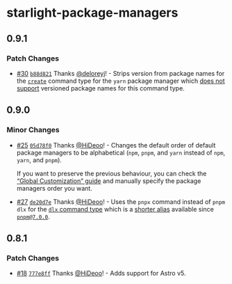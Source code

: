 # starlight-package-managers

## 0.9.1

### Patch Changes

- [#30](https://github.com/HiDeoo/starlight-package-managers/pull/30) [`b88d821`](https://github.com/HiDeoo/starlight-package-managers/commit/b88d8210391e0730b9cce79bd4923b03e752a99b) Thanks [@deloreyj](https://github.com/deloreyj)! - Strips version from package names for the [`create`](https://starlight-package-managers.vercel.app/usage/#create) command type for the `yarn` package manager which [does not support](https://github.com/yarnpkg/yarn/issues/6587) versioned package names for this command type.

## 0.9.0

### Minor Changes

- [#25](https://github.com/HiDeoo/starlight-package-managers/pull/25) [`05d78f0`](https://github.com/HiDeoo/starlight-package-managers/commit/05d78f06318357821f5dff0ea159261ed9294611) Thanks [@HiDeoo](https://github.com/HiDeoo)! - Changes the default order of default package managers to be alphabetical (`npm`, `pnpm`, and `yarn` instead of `npm`, `yarn`, and `pnpm`).

  If you want to preserve the previous behaviour, you can check the [“Global Customization” guide](https://starlight-package-managers.vercel.app/guides/package-managers#global-customization) and manually specify the package managers order you want.

- [#27](https://github.com/HiDeoo/starlight-package-managers/pull/27) [`de20d7e`](https://github.com/HiDeoo/starlight-package-managers/commit/de20d7ec1988573ae0501b2537b32ed380d4b550) Thanks [@HiDeoo](https://github.com/HiDeoo)! - Uses the `pnpx` command instead of `pnpm dlx` for the [`dlx` command type](https://starlight-package-managers.vercel.app/usage/#dlx) which is a [shorter alias](https://pnpm.io/cli/dlx) available since [`pnpm@7.0.0`](https://github.com/pnpm/pnpm/releases/tag/v7.0.0).

## 0.8.1

### Patch Changes

- [#18](https://github.com/HiDeoo/starlight-package-managers/pull/18) [`777e8ff`](https://github.com/HiDeoo/starlight-package-managers/commit/777e8ff307cfa876a5f84ef2c05018e5c5e93a4a) Thanks [@HiDeoo](https://github.com/HiDeoo)! - Adds support for Astro v5.

